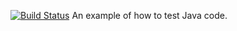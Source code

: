 [![Build Status](http://localhost:8000/api/badges/rbottino/drone-demo-with-java/status.svg)](http://localhost:8000/rbottino/drone-demo-with-java)
An example of how to test Java code.
